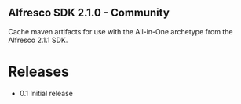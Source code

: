 Alfresco SDK 2.1.0 - Community
------------------------------

Cache maven artifacts for use with the All-in-One archetype from the Alfresco 2.1.1 SDK.

Releases
========

* 0.1 Initial release
